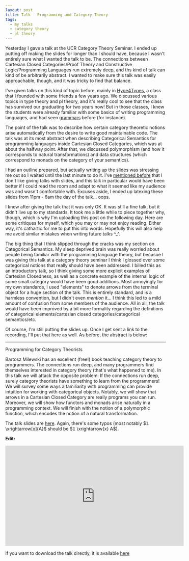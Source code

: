 ```yaml
---
layout: post
title: Talk - Programming and Category Theory
tags:
  - my talks
  - category theory
  - pl theory
---
```


Yesterday I gave a talk at the UCR Category Theory Seminar. I ended up putting
off making the slides for longer than I should have, because I wasn't entirely
sure what I wanted the talk to be. The connections between
Cartesian Closed Categories/Proof Theory and Constructive Logic/Programming Languages
run extremely deep, and ths kind of talk can kind of be arbitrarily abstract. I wanted
to make sure this talk was easily approachable, though, and it was tricky to
find that balance.

I've given talks on this kind of topic before, mainly in 
[Hype4Types](https://hypefortypes.github.io/), a class that I founded with some
friends a few years ago. We discussed various topics in type theory and 
pl theory, and it's really cool to see that the class has survived our graduating
for two years now! But in those classes, I knew the students were already
familiar with some basics of writing programming languages, and had seen 
[grammars](https://en.wikipedia.org/wiki/Extended_Backus%E2%80%93Naur_form)
before (for instance). 

The point of the talk was to describe how certain category theoretic notions
arise automatically from the desire to write good maintainable code. The talk
was at its most abstract when describing Categorical Semantics for programming
languages inside Cartesian Closed Categories, which was at about the halfway 
point. After that, we discussed polymorphism 
(and how it corresponds to natural transformations) and data structures
(which correspond to monads on the category of your semantics). 

I had an outline prepared, but actually writing up the slides was stressing me
out so I waited until the last minute to do it. 
I've [mentioned before](/2020/10/09/model-theory-and-you.html) 
that I don't like giving talks with slides, and this talk in particular would
have been better if I could read the room and adapt to what it seemed like
my audience was and wasn't comfortable with. Excuses aside, I ended up 
latexing these slides from 11pm - 6am the day of the talk... oops.

I knew after giving the talk that it was only OK. It was still a fine talk,
but it didn't live up to my standards. It took me a little while to piece
together why, though, which is why I'm uploading this post on the following day.
Here are some critiques for myself, which you may or may not enjoy reading.
Either way, it's cathartic for me to put this into words. Hopefully this will
also help me avoid similar mistakes when writing future talks ^_^.

The big thing that I think slipped through the cracks was my section on 
Categorical Semantics. My sleep deprived brain was really worried about
people being familiar with the programming language theory, but becasue
I was giving this talk at a category theory seminar I think I glossed over
some categorical notions that really should have been addressed. I billed
this as an introductory talk, so I think giving some more explicit examples of
Cartesian Closedness, as well as a concrete example of the internal logic of
some small category would have been good additions. Most annoyingly for my 
own standards, I used "elements" to denote arrows from the terminal object
for a huge section of the talk. This is entirely standard, and is a harmless
convention, but I didn't even _mention_ it... I think this led to a mild
amount of confusion from some members of the audience. All in all, the talk
would have been improved by a bit more formality regarding the definitions 
of categorical elements/cartesian closed categories/categorical semantics/etc.

Of course, I'm still putting the slides up. Once I get sent a link to the
recording, I'll put that here as well. As before, the abstract is below:

---

Programming for Category Theorists

Bartosz Milewski has an excellent (free!) book teaching category theory to programmers. The connections run deep,
and many programmers find themselves interested in category theory (that's what happened to me). In this talk we will
attack the opposite problem: If the connections run deep, surely category theorists have something to learn from the
programmers! We will survey some ways a familiarity with programming can provide intuition for working with categorical
objects. Notably, we will show that arrows in a Cartesian Closed Category are really programs you can run. Moreover,
we will show how functors and monads arise naturally in a programming context. We will finish with the notion of a
polymorphic function, which encodes the notion of a natural transformation.

The talk slides are [here](/assets/docs/programming-and-ct/talk.pdf).
Again, there's some typos (most notably $𝟙 \xrightarrow[x]{A}$ should be 
$𝟙 \xrightarrow{x} A$). 

**Edit:**

<iframe width="560" height="315" src="https://www.youtube.com/embed/PSiyBm4OdaQ" frameborder="0" allow="accelerometer; autoplay; clipboard-write; encrypted-media; gyroscope; picture-in-picture" allowfullscreen></iframe>

If you want to download the talk directly, it is available [here](/assets/docs/programming-and-ct/talk.mp4)
